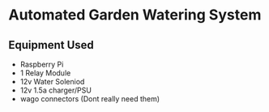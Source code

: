 # Automated Garden Watering System

## Equipment Used

- Raspberry Pi
- 1 Relay Module
- 12v Water Soleniod
- 12v 1.5a charger/PSU
- wago connectors (Dont really need them)

